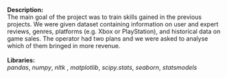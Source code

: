 **Description:**\
The main goal of the project was to train skills gained in the previous projects. We were given dataset containing information on user and expert reviews, genres, platforms (e.g. Xbox or PlayStation), and historical data on game sales. The operator had two plans and we were asked to analyse which of them bringed in more revenue.\
\
**Libraries:**\
*pandas*, *numpy*, *nltk* , *matplotlib*, *scipy.stats*, *seaborn*, *statsmodels*
